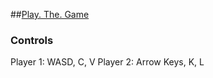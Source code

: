 ##[Play. The. Game](https://xmas.livfor.it)

### Controls
Player 1: WASD, C, V
Player 2: Arrow Keys, K, L
